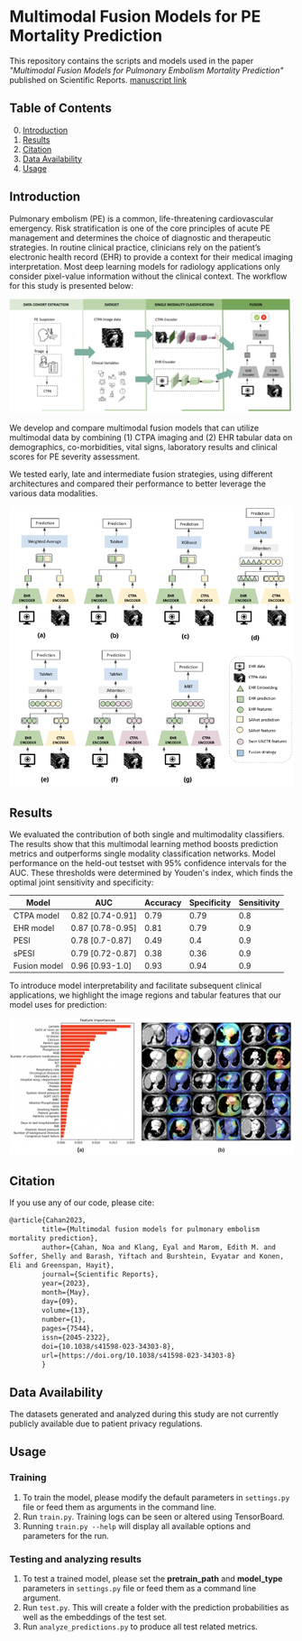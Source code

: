 # Multimodal Fusion Models for PE Mortality Prediction

This repository contains the scripts and models used in the paper *"Multimodal Fusion Models for Pulmonary Embolism Mortality Prediction"* published on Scientific Reports. [manuscript link](https://arxiv.org/abs/2406.16109)

## Table of Contents
0. [Introduction](#introduction)
0. [Results](#results)
0. [Citation](#citation)
0. [Data Availability](#data-availability)
0. [Usage](#usage)

## Introduction 

Pulmonary embolism (PE) is a common, life-threatening cardiovascular emergency. 
Risk stratification is one of the core principles of acute PE management and determines the choice of diagnostic and therapeutic strategies. 
In routine clinical practice, clinicians rely on the patient’s electronic health record (EHR) to provide a context for their medical imaging interpretation. Most deep learning models for radiology applications only consider pixel-value information without the clinical context. The workflow for this study is presented below: 

![](./img/workflow.png)

We develop and compare multimodal fusion models that can utilize multimodal data by combining (1) CTPA imaging and (2) EHR tabular data on demographics, co-morbidities, vital signs, laboratory results and clinical scores for PE severity assessment. 
 
We tested early, late and intermediate fusion strategies, using different architectures and compared their performance to better leverage the various data modalities.

![](./img/FusionModels.png)
 

## Results

We evaluated the contribution of both single and multimodality classifiers. The results show that this multimodal learning method boosts prediction metrics and outperforms single modality classification networks. Model performance on the held-out testset with 95% confidence intervals for the AUC. These thresholds were determined by Youden's index, which finds the optimal joint sensitivity and specificity:


|    Model    |       AUC       | Accuracy | Specificity | Sensitivity |
|-------------|-----------------|----------|-------------|-------------|
|CTPA model   |0.82 [0.74-0.91] | 0.79     | 0.79        |   0.8       |
|EHR model    |0.87 [0.78-0.95] | 0.81     | 0.79        |   0.9       |
|PESI         |0.78 [0.7-0.87]  | 0.49     | 0.4         |   0.9       |
|sPESI        |0.79 [0.72-0.87] | 0.38     | 0.36        |   0.9       |
|Fusion model |0.96 [0.93-1.0]  | 0.93     | 0.94        |   0.9       |


To introduce model interpretability and facilitate subsequent clinical applications, we highlight the image regions and tabular features that our model uses for prediction:

![](./img/Explainability.png)

## Citation
If you use any of our code, please cite:

	@article{Cahan2023,
            title={Multimodal fusion models for pulmonary embolism mortality prediction},
            author={Cahan, Noa and Klang, Eyal and Marom, Edith M. and Soffer, Shelly and Barash, Yiftach and Burshtein, Evyatar and Konen, Eli and Greenspan, Hayit},
            journal={Scientific Reports},
            year={2023},
            month={May},
            day={09},
            volume={13},
            number={1},
            pages={7544},
            issn={2045-2322},
            doi={10.1038/s41598-023-34303-8},
            url={https://doi.org/10.1038/s41598-023-34303-8}
            }

## Data Availability

The datasets generated and analyzed during this study are not currently publicly available due to patient privacy regulations.

## Usage

### Training

1. To train the model, please modify the default parameters in `settings.py` file or feed them as arguments in the command line.
2. Run `train.py`. Training logs can be seen or altered using TensorBoard. 
3. Running `train.py --help` will display all available options and parameters for the run.

### Testing and analyzing results

1. To test a trained model, please set the **pretrain_path** and **model_type** parameters in `settings.py` file or feed them as a command line argument.
2. Run `test.py`. This will create a folder with the prediction probabilities as well as the embeddings of the test set.
3. Run `analyze_predictions.py` to produce all test related metrics.

